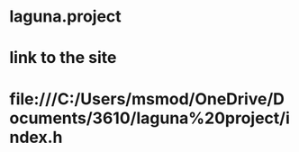 # laguna.project
# link to the site
# file:///C:/Users/msmod/OneDrive/Documents/3610/laguna%20project/index.h
